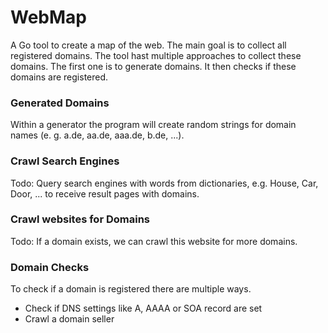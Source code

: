 # WebMap

A Go tool to create a map of the web. The main goal is to collect all registered 
domains. The tool hast multiple approaches to collect these domains. The first one is
to generate domains. It then checks if these domains are registered.

### Generated Domains

Within a generator the program will create random strings for domain names (e. g. a.de,
aa.de, aaa.de, b.de, ...).

### Crawl Search Engines

Todo: Query search engines with words from dictionaries, e.g. House, Car, Door, ... to 
receive result pages with domains.  

### Crawl websites for Domains

Todo: If a domain exists, we can crawl this website for more domains.

### Domain Checks

To check if a domain is registered there are multiple ways.
- Check if DNS settings like A, AAAA or SOA record are set
- Crawl a domain seller